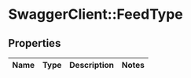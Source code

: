 # SwaggerClient::FeedType

## Properties
Name | Type | Description | Notes
------------ | ------------- | ------------- | -------------


